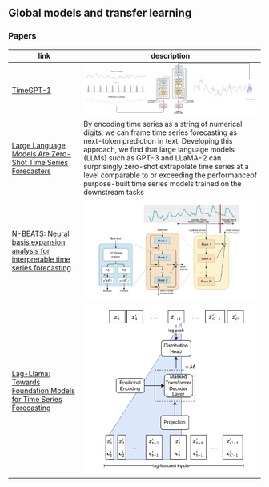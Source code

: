 ## Global models and transfer learning

### Papers

| link | description |
| ---- | ----------- |
| [TimeGPT-1](https://arxiv.org/abs/2310.03589) | ![Alt text](static/global_models_timegpt.png) |
| [Large Language Models Are Zero-Shot Time Series Forecasters](https://arxiv.org/pdf/2310.07820.pdf) | By encoding time series as a string of numerical digits, we can frame time series forecasting as next-token prediction in text. Developing this approach, we find that large language models (LLMs) such as GPT-3 and LLaMA-2 can surprisingly zero-shot extrapolate time series at a level comparable to or exceeding the performanceof purpose-built time series models trained on the downstream tasks |
| [N-BEATS: Neural basis expansion analysis for interpretable time series forecasting](https://arxiv.org/abs/1905.10437) | ![Alt text](static/global_models_nbeats.png) |
| [Lag-Llama: Towards Foundation Models for Time Series Forecasting](<https://arxiv.org/pdf/2310.08278.pdf>) | ![Alt text](static/global_models_laglama.png)
